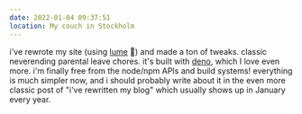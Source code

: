 ```yaml
---
date: 2022-01-04 09:37:51
location: My couch in Stockholm
---
```


i've rewrote my site (using [lume](https://lumeland.github.io) 💛) and made a ton of tweaks. classic neverending parental leave chores. it's built with [deno](https://deno.land), which I love even more. i'm finally free from the node/npm APIs and build systems! everything is much simpler now, and i should probably write about it in the even more classic post of "i've rewritten my blog" which usually shows up in January every year.
